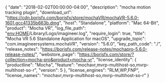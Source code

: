 {
  "date": "2018-02-02T00:00:00-04:00",
  "description": "mocha motion tracking plugin",
  "download_url": "https://cdn.borisfx.com/borisfx/store/mochaVR/mochaVR-5.6.0-1601.gcc41335b663b.dmg",
  "host": "Standalone",
  "platform": "Mac 64-Bit",
  "product": "Mocha VR",
  "log_file_path": "<env:HOME>/Library/Logs/imagineer.log",
  "require_login": true,
  "title": "Mocha VR 5.6 Standalone Application for macOS",
  "upgrade_topic": "com.imagineersystems.mochaVR",
  "version": "5.6.0",
  "key_path_code": "./",
  "release_notes": "https://borisfx.com/release-notes/mochapro-5.6.0-release-notes/",
  "webstore_page": "https://borisfx.com/store/?collection=mocha-pro&product=mocha-vr",
  "license_identity": {
    "productline": "Mocha",
    "feature": "mochavr,mvrp-multihost-so,mvrp-multihost-so-r",
    "version": 5
  },
  "license_engines": "RLM,WP,FNP",
  "license_names": "mochavr,mvrp-multihost-so,mvrp-multihost-so-r"
}
